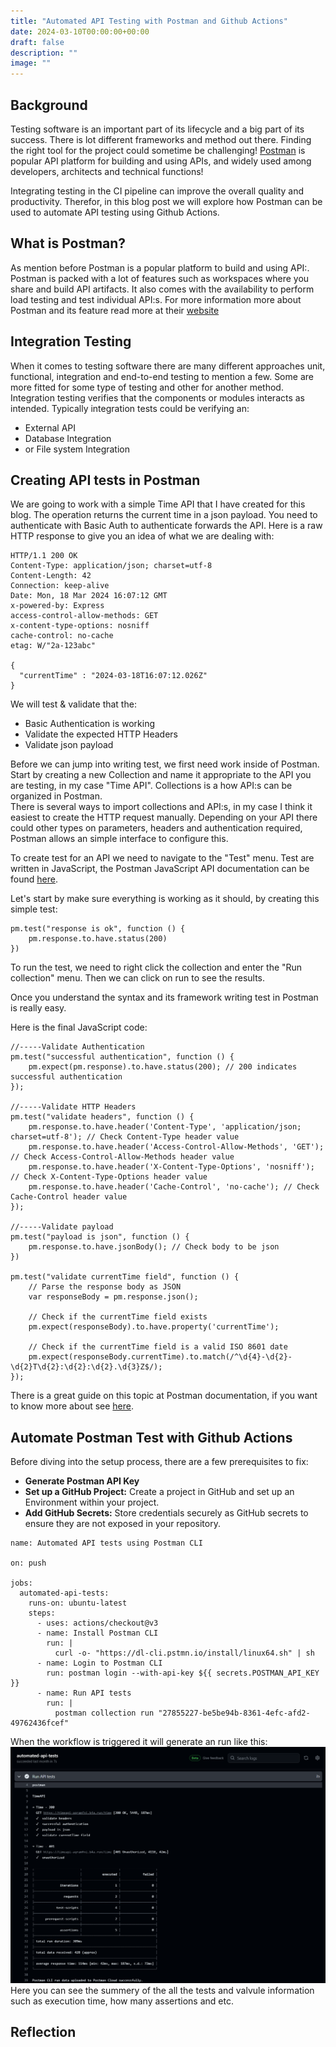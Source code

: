 ```yaml
---
title: "Automated API Testing with Postman and Github Actions"
date: 2024-03-10T00:00:00+00:00
draft: false
description: ""
image: ""
---
```


## Background 
Testing software is an important part of its lifecycle and a big part of its success. There is lot different frameworks and method out there. Finding the right tool for the project could sometime be challenging! [Postman](https://www.postman.com/) is popular API platform for building and using APIs, and widely used among developers, architects and technical functions! 

Integrating testing in the CI pipeline can improve the overall quality and productivity. Therefor, in this blog post we will explore how Postman can be used to automate API testing using Github Actions. 

## What is Postman?
As mention before Postman is a popular platform to build and using API:. Postman is packed with a lot of features such as workspaces where you share and build API artifacts. It also comes with the availability to perform load testing and test individual API:s. For more information more about Postman and its feature read more at their [website](https://www.postman.com/product/what-is-postman/)

## Integration Testing
When it comes to testing software there are many different approaches unit, functional, integration and end-to-end testing to mention a few. Some are more fitted for some type of testing and other for another method. Integration testing verifies that the components or modules interacts as intended. Typically integration tests could be verifying an: 
- External API 
- Database Integration
- or File system Integration



## Creating API tests in Postman
We are going to work with a simple Time API that I have created for this blog. The operation returns the current time in a json payload. You need to authenticate with Basic Auth to authenticate forwards the API. Here is a raw HTTP response to give you an idea of what we are dealing with: 
```
HTTP/1.1 200 OK
Content-Type: application/json; charset=utf-8
Content-Length: 42
Connection: keep-alive
Date: Mon, 18 Mar 2024 16:07:12 GMT
x-powered-by: Express
access-control-allow-methods: GET
x-content-type-options: nosniff
cache-control: no-cache
etag: W/"2a-123abc"

{
  "currentTime" : "2024-03-18T16:07:12.026Z"
}
```

We will test & validate that the:
- Basic Authentication is working
- Validate the expected HTTP Headers
- Validate json payload


Before we can jump into writing test, we first need work inside of Postman. 
Start by creating a new Collection and name it appropriate to the API you are testing, in my case "Time API". Collections is a how API:s can be organized in Postman.  
There is several ways to import collections and API:s, in my case I think it easiest to create the HTTP request manually. Depending on your API there could other types on parameters, headers and authentication required, Postman allows an simple interface to configure this. 

To create test for an API we need to navigate to the "Test" menu. Test are written in JavaScript, the Postman JavaScript API documentation can be found [here](https://learning.postman.com/docs/writing-scripts/script-references/script-reference-overview/).

Let's start by make sure everything is working as it should, by creating this simple test:
```
pm.test("response is ok", function () {
    pm.response.to.have.status(200)
})

```
To run the test, we need to right click the collection and enter the "Run collection" menu. Then we can click on run to see the results. 

Once you understand the syntax and its framework writing test in Postman is really easy.

Here is the final JavaScript code: 
```
//-----Validate Authentication
pm.test("successful authentication", function () {
    pm.expect(pm.response).to.have.status(200); // 200 indicates successful authentication
});

//-----Validate HTTP Headers
pm.test("validate headers", function () {
    pm.response.to.have.header('Content-Type', 'application/json; charset=utf-8'); // Check Content-Type header value
    pm.response.to.have.header('Access-Control-Allow-Methods', 'GET'); // Check Access-Control-Allow-Methods header value
    pm.response.to.have.header('X-Content-Type-Options', 'nosniff'); // Check X-Content-Type-Options header value
    pm.response.to.have.header('Cache-Control', 'no-cache'); // Check Cache-Control header value
});

//-----Validate payload
pm.test("payload is json", function () {
    pm.response.to.have.jsonBody(); // Check body to be json
})

pm.test("validate currentTime field", function () {
    // Parse the response body as JSON
    var responseBody = pm.response.json();

    // Check if the currentTime field exists
    pm.expect(responseBody).to.have.property('currentTime');

    // Check if the currentTime field is a valid ISO 8601 date
    pm.expect(responseBody.currentTime).to.match(/^\d{4}-\d{2}-\d{2}T\d{2}:\d{2}:\d{2}.\d{3}Z$/);
});
```

There is a great guide on this topic at Postman documentation, if you want to know more about see [here]().

## Automate Postman Test with Github Actions
Before diving into the setup process, there are a few prerequisites to fix:
- __Generate Postman API Key__
- __Set up a GitHub Project:__ Create a project in GitHub and set up an Environment within your project.
- __Add GitHub Secrets:__ Store credentials securely as GitHub secrets to ensure they are not exposed in your repository.

```
name: Automated API tests using Postman CLI

on: push

jobs:
  automated-api-tests:
    runs-on: ubuntu-latest
    steps:
      - uses: actions/checkout@v3
      - name: Install Postman CLI
        run: |
          curl -o- "https://dl-cli.pstmn.io/install/linux64.sh" | sh
      - name: Login to Postman CLI
        run: postman login --with-api-key ${{ secrets.POSTMAN_API_KEY }}
      - name: Run API tests
        run: |
          postman collection run "27855227-be5be94b-8361-4efc-afd2-49762436fcef"
```

When the workflow is triggered it will generate an run like this:
![postman1.png](postman1.png)
Here you can see the summery of the all the tests and valvule information such as execution time, how many assertions and etc.

## Reflection